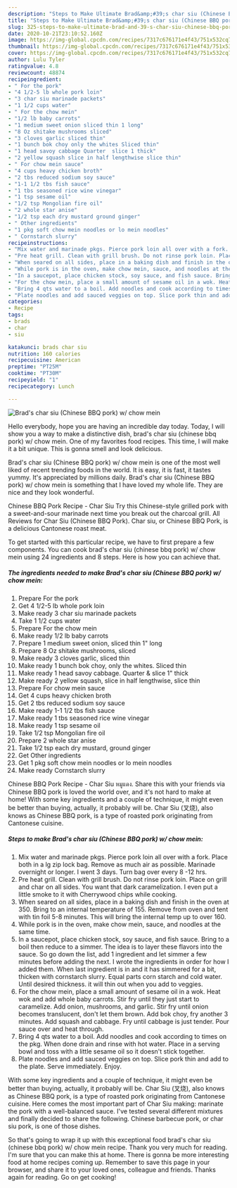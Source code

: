 ```yaml
---
description: "Steps to Make Ultimate Brad&amp;#39;s char siu (Chinese BBQ pork) w/ chow mein"
title: "Steps to Make Ultimate Brad&amp;#39;s char siu (Chinese BBQ pork) w/ chow mein"
slug: 325-steps-to-make-ultimate-brad-and-39-s-char-siu-chinese-bbq-pork-w-chow-mein
date: 2020-10-21T23:10:52.160Z
image: https://img-global.cpcdn.com/recipes/7317c676171e4f43/751x532cq70/brads-char-siu-chinese-bbq-pork-w-chow-mein-recipe-main-photo.jpg
thumbnail: https://img-global.cpcdn.com/recipes/7317c676171e4f43/751x532cq70/brads-char-siu-chinese-bbq-pork-w-chow-mein-recipe-main-photo.jpg
cover: https://img-global.cpcdn.com/recipes/7317c676171e4f43/751x532cq70/brads-char-siu-chinese-bbq-pork-w-chow-mein-recipe-main-photo.jpg
author: Lulu Tyler
ratingvalue: 4.8
reviewcount: 48874
recipeingredient:
- " For the pork"
- "4 1/2-5 lb whole pork loin"
- "3 char siu marinade packets"
- "1 1/2 cups water"
- " For the chow mein"
- "1/2 lb baby carrots"
- "1 medium sweet onion sliced thin 1 long"
- "8 Oz shitake mushrooms sliced"
- "3 cloves garlic sliced thin"
- "1 bunch bok choy only the whites Sliced thin"
- "1 head savoy cabbage Quarter  slice 1 thick"
- "2 yellow squash slice in half lengthwise slice thin"
- " For chow mein sauce"
- "4 cups heavy chicken broth"
- "2 tbs reduced sodium soy sauce"
- "1-1 1/2 tbs fish sauce"
- "1 tbs seasoned rice wine vinegar"
- "1 tsp sesame oil"
- "1/2 tsp Mongolian fire oil"
- "2 whole star anise"
- "1/2 tsp each dry mustard ground ginger"
- " Other ingredients"
- "1 pkg soft chow mein noodles or lo mein noodles"
- " Cornstarch slurry"
recipeinstructions:
- "Mix water and marinade pkgs. Pierce pork loin all over with a fork. Place both in a lg zip lock bag. Remove as much air as possible. Marinade overnight or longer. I went 3 days. Turn bag over every 8 -12 hrs."
- "Pre heat grill. Clean with grill brush. Do not rinse pork loin. Place on grill and char on all sides. You want that dark caramelization. I even put a little smoke to it with Cherrywood chips while cooking."
- "When seared on all sides, place in a baking dish and finish in the oven at 350. Bring to an internal temperature of 155. Remove from oven and tent with tin foil 5-8 minutes. This will bring the internal temp up to over 160."
- "While pork is in the oven, make chow mein, sauce, and noodles at the same time."
- "In a saucepot, place chicken stock, soy sauce, and fish sauce. Bring to a boil then reduce to a simmer. The idea is to layer these flavors into the sauce. So go down the list, add 1 ingredient and let simmer a few minutes before adding the next. I wrote the ingredients in order for how I added them. When last ingredient is in and it has simmered for a bit, thicken with cornstarch slurry. Equal parts corn starch and cold water. Until desired thickness. it will thin out when you add to veggies."
- "For the chow mein, place a small amount of sesame oil in a wok. Heat wok and add whole baby carrots. Stir fry until they just start to caramelize. Add onion, mushrooms, and garlic. Stir fry until onion becomes translucent, don&#39;t let them brown. Add bok choy, fry another 3 minutes. Add squash and cabbage. Fry until cabbage is just tender. Pour sauce over and heat through."
- "Bring 4 qts water to a boil. Add noodles and cook according to times on the pkg. When done drain and rinse with hot water. Place in a serving bowl and toss with a little sesame oil so it doesn&#39;t stick together."
- "Plate noodles and add sauced veggies on top. Slice pork thin and add to the plate. Serve immediately. Enjoy."
categories:
- Recipe
tags:
- brads
- char
- siu

katakunci: brads char siu 
nutrition: 160 calories
recipecuisine: American
preptime: "PT25M"
cooktime: "PT30M"
recipeyield: "1"
recipecategory: Lunch

---
```



![Brad&#39;s char siu (Chinese BBQ pork) w/ chow mein](https://img-global.cpcdn.com/recipes/7317c676171e4f43/751x532cq70/brads-char-siu-chinese-bbq-pork-w-chow-mein-recipe-main-photo.jpg)

Hello everybody, hope you are having an incredible day today. Today, I will show you a way to make a distinctive dish, brad&#39;s char siu (chinese bbq pork) w/ chow mein. One of my favorites food recipes. This time, I will make it a bit unique. This is gonna smell and look delicious.

Brad&#39;s char siu (Chinese BBQ pork) w/ chow mein is one of the most well liked of recent trending foods in the world. It is easy, it is fast, it tastes yummy. It's appreciated by millions daily. Brad&#39;s char siu (Chinese BBQ pork) w/ chow mein is something that I have loved my whole life. They are nice and they look wonderful.

Chinese BBQ Pork Recipe - Char Siu Try this Chinese-style grilled pork with a sweet-and-sour marinade next time you break out the charcoal grill. All Reviews for Char Siu (Chinese BBQ Pork). Char siu, or Chinese BBQ Pork, is a delicious Cantonese roast meat.


To get started with this particular recipe, we have to first prepare a few components. You can cook brad&#39;s char siu (chinese bbq pork) w/ chow mein using 24 ingredients and 8 steps. Here is how you can achieve that.

<!--inarticleads1-->

##### The ingredients needed to make Brad&#39;s char siu (Chinese BBQ pork) w/ chow mein:

1. Prepare  For the pork
1. Get 4 1/2-5 lb whole pork loin
1. Make ready 3 char siu marinade packets
1. Take 1 1/2 cups water
1. Prepare  For the chow mein
1. Make ready 1/2 lb baby carrots
1. Prepare 1 medium sweet onion, sliced thin 1&#34; long
1. Prepare 8 Oz shitake mushrooms, sliced
1. Make ready 3 cloves garlic, sliced thin
1. Make ready 1 bunch bok choy, only the whites. Sliced thin
1. Make ready 1 head savoy cabbage. Quarter &amp; slice 1&#34; thick
1. Make ready 2 yellow squash, slice in half lengthwise, slice thin
1. Prepare  For chow mein sauce
1. Get 4 cups heavy chicken broth
1. Get 2 tbs reduced sodium soy sauce
1. Make ready 1-1 1/2 tbs fish sauce
1. Make ready 1 tbs seasoned rice wine vinegar
1. Make ready 1 tsp sesame oil
1. Take 1/2 tsp Mongolian fire oil
1. Prepare 2 whole star anise
1. Take 1/2 tsp each dry mustard, ground ginger
1. Get  Other ingredients
1. Get 1 pkg soft chow mein noodles or lo mein noodles
1. Make ready  Cornstarch slurry


Chinese BBQ Pork Recipe - Char Siu หมูแดง. Share this with your friends via Chinese BBQ pork is loved the world over, and it&#39;s not hard to make at home! With some key ingredients and a couple of technique, it might even be better than buying, actually, it probably will be. Char Siu (叉烧), also knows as Chinese BBQ pork, is a type of roasted pork originating from Cantonese cuisine. 

<!--inarticleads2-->

##### Steps to make Brad&#39;s char siu (Chinese BBQ pork) w/ chow mein:

1. Mix water and marinade pkgs. Pierce pork loin all over with a fork. Place both in a lg zip lock bag. Remove as much air as possible. Marinade overnight or longer. I went 3 days. Turn bag over every 8 -12 hrs.
1. Pre heat grill. Clean with grill brush. Do not rinse pork loin. Place on grill and char on all sides. You want that dark caramelization. I even put a little smoke to it with Cherrywood chips while cooking.
1. When seared on all sides, place in a baking dish and finish in the oven at 350. Bring to an internal temperature of 155. Remove from oven and tent with tin foil 5-8 minutes. This will bring the internal temp up to over 160.
1. While pork is in the oven, make chow mein, sauce, and noodles at the same time.
1. In a saucepot, place chicken stock, soy sauce, and fish sauce. Bring to a boil then reduce to a simmer. The idea is to layer these flavors into the sauce. So go down the list, add 1 ingredient and let simmer a few minutes before adding the next. I wrote the ingredients in order for how I added them. When last ingredient is in and it has simmered for a bit, thicken with cornstarch slurry. Equal parts corn starch and cold water. Until desired thickness. it will thin out when you add to veggies.
1. For the chow mein, place a small amount of sesame oil in a wok. Heat wok and add whole baby carrots. Stir fry until they just start to caramelize. Add onion, mushrooms, and garlic. Stir fry until onion becomes translucent, don&#39;t let them brown. Add bok choy, fry another 3 minutes. Add squash and cabbage. Fry until cabbage is just tender. Pour sauce over and heat through.
1. Bring 4 qts water to a boil. Add noodles and cook according to times on the pkg. When done drain and rinse with hot water. Place in a serving bowl and toss with a little sesame oil so it doesn&#39;t stick together.
1. Plate noodles and add sauced veggies on top. Slice pork thin and add to the plate. Serve immediately. Enjoy.


With some key ingredients and a couple of technique, it might even be better than buying, actually, it probably will be. Char Siu (叉烧), also knows as Chinese BBQ pork, is a type of roasted pork originating from Cantonese cuisine. Here comes the most important part of Char Siu making: marinate the pork with a well-balanced sauce. I&#39;ve tested several different mixtures and finally decided to share the following. Chinese barbecue pork, or char siu pork, is one of those dishes. 

So that's going to wrap it up with this exceptional food brad&#39;s char siu (chinese bbq pork) w/ chow mein recipe. Thank you very much for reading. I'm sure that you can make this at home. There is gonna be more interesting food at home recipes coming up. Remember to save this page in your browser, and share it to your loved ones, colleague and friends. Thanks again for reading. Go on get cooking!
